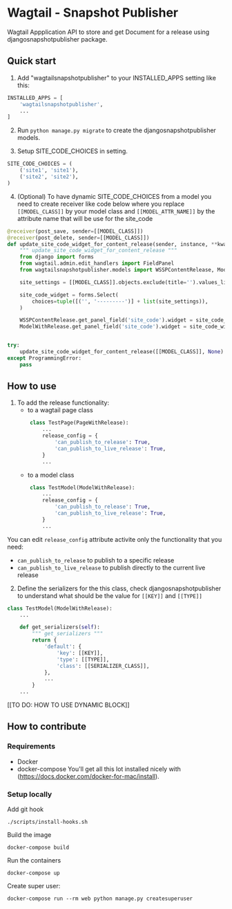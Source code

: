 Wagtail - Snapshot Publisher
=============================

Wagtail Appplication API to store and get Document for a release using djangosnapshotpublisher package.


Quick start
-----------

1. Add "wagtailsnapshotpublisher" to your INSTALLED_APPS setting like this:

```python
INSTALLED_APPS = [
    'wagtailsnapshotpublisher',
    ...
]
```

2. Run `python manage.py migrate` to create the djangosnapshotpublisher models.

3. Setup SITE_CODE_CHOICES in setting.

```python
SITE_CODE_CHOICES = (
    ('site1', 'site1'),
    ('site2', 'site2'),
)
```

4. (Optional) To have dynamic SITE_CODE_CHOICES from a model you need to create receiver like code below where you replace `[[MODEL_CLASS]]` by your model class and `[[MODEL_ATTR_NAME]]` by the attribute name that will be use for the site_code
```python
@receiver(post_save, sender=[[MODEL_CLASS]])
@receiver(post_delete, sender=[[MODEL_CLASS]])
def update_site_code_widget_for_content_release(sender, instance, **kwargs):
    """ update_site_code_widget_for_content_release """
    from django import forms
    from wagtail.admin.edit_handlers import FieldPanel
    from wagtailsnapshotpublisher.models import WSSPContentRelease, ModelWithRelease

    site_settings = [[MODEL_CLASS]].objects.exclude(title='').values_list([[MODEL_ATTR_NAME]], [[MODEL_ATTR_NAME]])

    site_code_widget = forms.Select(
        choices=tuple([('', '---------')] + list(site_settings)),
    )

    WSSPContentRelease.get_panel_field('site_code').widget = site_code_widget
    ModelWithRelease.get_panel_field('site_code').widget = site_code_widget


try:
    update_site_code_widget_for_content_release([[MODEL_CLASS]], None)
except ProgrammingError:
    pass
```


How to use
----------

1. To add the release functionality:
    * to a wagtail page class
    ```python
        class TestPage(PageWithRelease):
            ...
            release_config = {
                'can_publish_to_release': True,
                'can_publish_to_live_release': True,
            }
            ...
    ```
    * to a model class
    ```python
        class TestModel(ModelWithRelease):
            ...
            release_config = {
                'can_publish_to_release': True,
                'can_publish_to_live_release': True,
            }
            ...
    ```
You can edit `release_config` attribute activite only the functionality that you need:
* `can_publish_to_release` to publish to a specific release
* `can_publish_to_live_release` to publish directly to the current live release

2. Define the serializers for the this class, check djangosnapshotpublisher to understand what should be the value for `[[KEY]]` and `[[TYPE]]`
```python
class TestModel(ModelWithRelease):
    ...

    def get_serializers(self):
        """ get_serializers """
        return {
            'default': {
                'key': [[KEY]],
                'type': [[TYPE]],
                'class': [[SERIALIZER_CLASS]],
            },
            ...
        }
    ...
```

[[TO DO: HOW TO USE DYNAMIC BLOCK]]

How to contribute
-----------------

### Requirements
* Docker
* docker-compose
You'll get all this lot installed nicely with (https://docs.docker.com/docker-for-mac/install).


### Setup locally
Add git hook
```
./scripts/install-hooks.sh
```
Build the image
```
docker-compose build
```
Run the containers
```
docker-compose up
```
Create super user:
```
docker-compose run --rm web python manage.py createsuperuser
```